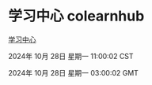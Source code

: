 # 学习中心 colearnhub
[学习中心](http://219.139.197.74:56308/colearnhub/)

2024年 10月 28日 星期一 11:00:02 CST

2024年 10月 28日 星期一 03:00:02 GMT
